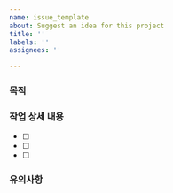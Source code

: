 ```yaml
---
name: issue_template
about: Suggest an idea for this project
title: ''
labels: ''
assignees: ''

---
```


### 목적  
> 

### 작업 상세 내용  
- [ ]
- [ ]
- [ ]   

### 유의사항
